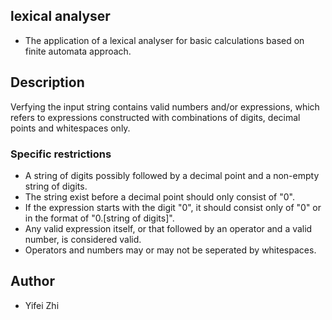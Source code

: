 ## lexical analyser
* The application of a lexical analyser for basic calculations based on finite automata approach.

## Description
Verfying the input string contains valid numbers and/or expressions, which refers to expressions constructed with combinations of digits, decimal points and whitespaces only.

### Specific restrictions
* A string of digits possibly followed by a decimal point and a non-empty string of digits.
* The string exist before a decimal point should only consist of "0".
* If the expression starts with the digit "0", it should consist only of "0" or in the format of "0.[string of digits]".
* Any valid expression itself, or that followed by an operator and a valid number, is considered valid.
* Operators and numbers may or may not be seperated by whitespaces.

## Author
* Yifei Zhi
